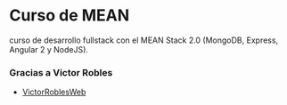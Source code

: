 # Curso de MEAN

curso de desarrollo fullstack con el MEAN Stack 2.0 (MongoDB, Express, Angular 2 y NodeJS).

### Gracias a Victor Robles

* [VictorRoblesWeb]

[VictorRoblesWeb]: <http://victorroblesweb.es>
